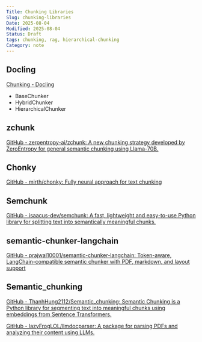 ```yaml
---
Title: Chunking Libraries
Slug: chunking-libraries
Date: 2025-08-04
Modified: 2025-08-04
Status: Draft
tags: chunking, rag, hierarchical-chunking
Category: note
---
```

## Docling
[Chunking - Docling](https://docling-project.github.io/docling/concepts/chunking/)
- BaseChunker
- HybridChunker
- HierarchicalChunker

## zchunk
[GitHub - zeroentropy-ai/zchunk: A new chunking strategy developed by ZeroEntropy for general semantic chunking using Llama-70B.](https://github.com/zeroentropy-ai/zchunk)

## Chonky
[GitHub - mirth/chonky: Fully neural approach for text chunking](https://github.com/mirth/chonky)

## Semchunk
[GitHub - isaacus-dev/semchunk: A fast, lightweight and easy-to-use Python library for splitting text into semantically meaningful chunks.](https://github.com/isaacus-dev/semchunk)

## semantic-chunker-langchain
[GitHub - prajwal10001/semantic-chunker-langchain: Token-aware, LangChain-compatible semantic chunker with PDF, markdown, and layout support](https://github.com/prajwal10001/semantic-chunker-langchain)

## Semantic_chunking
[GitHub - ThanhHung2112/Semantic\_chunking: Semantic Chunking is a Python library for segmenting text into meaningful chunks using embeddings from Sentence Transformers.](https://github.com/ThanhHung2112/Semantic_chunking)

[GitHub - lazyFrogLOL/llmdocparser: A package for parsing PDFs and analyzing their content using LLMs.](https://github.com/lazyFrogLOL/llmdocparser)
